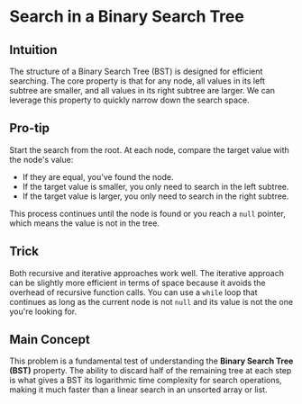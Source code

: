 # Search in a Binary Search Tree

## Intuition

The structure of a Binary Search Tree (BST) is designed for efficient searching. The core property is that for any node, all values in its left subtree are smaller, and all values in its right subtree are larger. We can leverage this property to quickly narrow down the search space.

## Pro-tip

Start the search from the root. At each node, compare the target value with the node's value:
- If they are equal, you've found the node.
- If the target value is smaller, you only need to search in the left subtree.
- If the target value is larger, you only need to search in the right subtree.

This process continues until the node is found or you reach a `null` pointer, which means the value is not in the tree.

## Trick

Both recursive and iterative approaches work well. The iterative approach can be slightly more efficient in terms of space because it avoids the overhead of recursive function calls. You can use a `while` loop that continues as long as the current node is not `null` and its value is not the one you're looking for.

## Main Concept

This problem is a fundamental test of understanding the **Binary Search Tree (BST)** property. The ability to discard half of the remaining tree at each step is what gives a BST its logarithmic time complexity for search operations, making it much faster than a linear search in an unsorted array or list.
